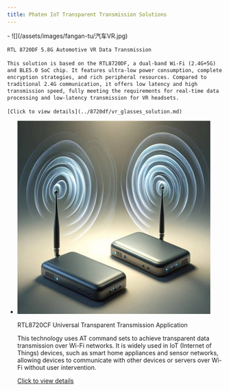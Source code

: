 ```yaml
---
title: Phaten IoT Transparent Transmission Solutions
---
```


<div class="grid cards" markdown>
-   ![](/assets/images/fangan-tu/汽车VR.jpg)

    RTL 8720DF 5.8G Automotive VR Data Transmission

    This solution is based on the RTL8720DF, a dual-band Wi-Fi (2.4G+5G) and BLE5.0 SoC chip. It features ultra-low power consumption, complete encryption strategies, and rich peripheral resources. Compared to traditional 2.4G communication, it offers low latency and high transmission speed, fully meeting the requirements for real-time data processing and low-latency transmission for VR headsets.

    [Click to view details](../8720df/vr_glasses_solution.md)

-   ![](/assets/images/fangan-tu/Wi-Fi透传.jpg)

    RTL8720CF Universal Transparent Transmission Application

    This technology uses AT command sets to achieve transparent data transmission over Wi-Fi networks. It is widely used in IoT (Internet of Things) devices, such as smart home appliances and sensor networks, allowing devices to communicate with other devices or servers over Wi-Fi without user intervention.

    [Click to view details](../8720cf/rtl8720cf_solution.md)
</div>